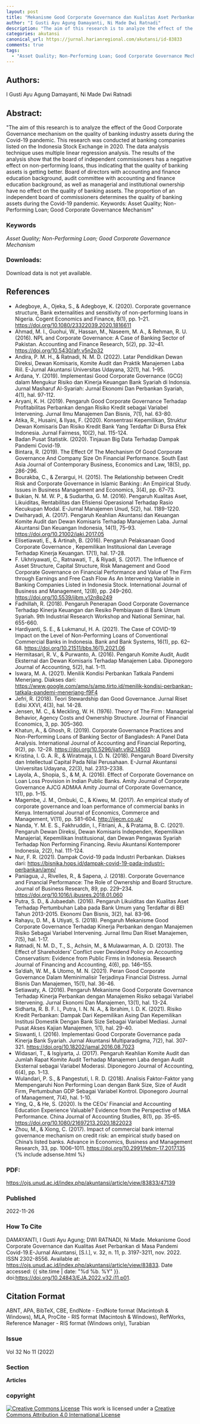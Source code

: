 ```yaml
---
layout: post
title: "Mekanisme Good Corporate Governance dan Kualitas Aset Perbankan di Masa Pandemi Covid-19"
author: "I Gusti Ayu Agung Damayanti, Ni Made Dwi Ratnadi"
description: "The aim of this research is to analyze the effect of the Good Corporate Governance mechanism on the quality of banking industry assets during the Covid19 pandemic This"
categories: akutansi
canonical_url: https://jurnal.harianregional.com/akutansi/id-83833
comments: true
tags:
  - "Asset Quality; Non-Performing Loan; Good Corporate Governance Mechanism"
---
```


## Authors:
I Gusti Ayu Agung Damayanti, Ni Made Dwi Ratnadi

## Abstract:
"The aim of this research is to analyze the effect of the Good Corporate Governance mechanism on the quality of banking industry assets during the Covid-19 pandemic. This research was conducted at banking companies listed on the Indonesia Stock Exchange in 2020. The data analysis technique uses multiple linear regression analysis. The results of the analysis show that the board of independent commissioners has a negative effect on non-performing loans, thus indicating that the quality of banking assets is getting better. Board of directors with accounting and finance education background, audit committee with accounting and finance education background, as well as managerial and institutional ownership have no effect on the quality of banking assets. The proportion of an independent board of commissioners determines the quality of banking assets during the Covid-19 pandemic. Keywords: Asset Quality; Non-Performing Loan; Good Corporate Governance Mechanism"

### Keywords
*Asset Quality; Non-Performing Loan; Good Corporate Governance Mechanism*

### Downloads:
Download data is not yet available.

## References
- Adegboye, A., Ojeka, S., & Adegboye, K. (2020). Corporate governance structure, Bank externalities and sensitivity of non-performing loans in Nigeria. Cogent Economics and Finance, 8(1), pp. 1–21. https://doi.org/10.1080/23322039.2020.1816611
- Ahmad, M. I., Guohui, W., Hassan, M., Naseem, M. A., & Rehman, R. U. (2016). NPL and Corporate Governance: A Case of Banking Sector of Pakistan. Accounting and Finance Research, 5(2), pp. 32–41. https://doi.org/10.5430/afr.v5n2p32
- Andira, P. M. H., & Ratnadi, N. M. D. (2022). Latar Pendidikan Dewan Direksi, Dewan Komisaris, Komite Audit dan Praktik Manajemen Laba Riil. E-Jurnal Akuntansi Universitas Udayana, 32(1), hal. 1–95.
- Ardana, Y. (2019). Implementasi Good Corporate Governance (GCG) dalam Mengukur Risiko dan Kinerja Keuangan Bank Syariah di Indonsia. Jurnal Masharuf Al-Syariah: Jurnal Ekonomi Dan Perbankan Syariah, 4(1), hal. 97-112.
- Aryani, K. H. (2019). Pengaruh Good Corporate Governance Terhadap Profitabilitas Perbankan dengan Risiko Kredit sebagai Variabel Intervening. Jurnal Ilmu Manajemen Dan Bisnis, 7(1), hal. 63-80.
- Atika, R., Husaini, & Ilyas, F. (2020). Konsentrasi Kepemilikan, Struktur Dewan Komisaris Dan Risiko Kredit Bank Yang Terdaftar Di Bursa Efek Indonesia. Jurnal Fairness, 10(2), hal. 115-124.
- Badan Pusat Statistik. (2020). Tinjauan Big Data Terhadap Dampak Pandemi Covid-19.
- Bintara, R. (2019). The Effect Of The Mechanism Of Good Corporate Governance And Company Size On Financial Performance. South East Asia Journal of Contemporary Business, Economics and Law, 18(5), pp. 286-296.
- Bourakba, C., & Zerargui, H. (2015). The Relationship between Credit Risk and Corporate Governance in Islamic Banking : An Empirical Study. Issues in Business Management and Economics, 3(4), pp. 67–73.
- Bukian, N. M. W. P., & Sudiartha, G. M. (2016). Pengaruh Kualitas Aset, Likuiditas, Rentabilitas dan Efisiensi Operasional Terhadap Rasio Kecukupan Modal. E-Jurnal Manajemen Unud, 5(2), hal. 1189-1220.
- Dwiharyadi, A. (2017). Pengaruh Keahlian Akuntansi dan Keuangan Komite Audit dan Dewan Komisaris Terhadap Manajemen Laba. Jurnal Akuntansi Dan Keuangan Indonesia, 14(1), 75–93. https://doi.org/10.21002/jaki.2017.05
- Elisetiawati, E., & Artinah, B. (2016). Pengaruh Pelaksanaan Good Corporate Governance , Kepemilikan Institusional dan Leverage Terhadap Kinerja Keuangan. 17(1), hal. 17-28.
- F. Ukhriyawati, C., Ratnawati, T., & Riyadi, S. (2017). The Influence of Asset Structure, Capital Structure, Risk Management and Good Corporate Governance on Financial Performance and Value of The Firm through Earnings and Free Cash Flow As An Intervening Variable in Banking Companies Listed in Indonesia Stock. International Journal of Business and Management, 12(8), pp. 249–260. https://doi.org/10.5539/ijbm.v12n8p249
- Fadhillah, R. (2018). Pengaruh Penerapan Good Corporate Governance Terhadap Kinerja Keuangan dan Resiko Pembiayaan di Bank Umum Syariah. 9th Industrial Research Workshop and National Seminar, hal. 655-660.
- Hardiyanti, S. E., & Lukmanul, H. A. (2021). The Case of COVID-19 Impact on the Level of Non-Performing Loans of Conventional Commercial Banks in Indonesia. Bank and Bank Systems, 16(1), pp. 62–68. https://doi.org/10.21511/bbs.16(1).2021.06
- Hermitasari, R. V., & Purwanto, A. (2016). Pengaruh Komite Audit, Audit Eksternal dan Dewan Komisaris Terhadap Manajemen Laba. Diponegoro Journal of Accounting, 5(2), hal. 1–11.
- Iswara, M. A. (2021). Menilik Kondisi Perbankan Tatkala Pandemi Menerjang. Diakses dari: https://www.google.com/amp/s/amp.tirto.id/menilik-kondisi-perbankan-tatkala-pandemi-menerjang-f9F4
- Jefri, R. (2018). Teori Stewardship dan Good Governance. Jurnal Riset Edisi XXVI, 4(3), hal. 14-28.
- Jensen, M. C., & Meckling, W. H. (1976). Theory of The Firm : Managerial Behavior, Agency Costs and Ownership Structure. Journal of Financial Economics, 3, pp. 305–360.
- Khatun, A., & Ghosh, R. (2019). Corporate Governance Practices and Non-Performing Loans of Banking Sector of Bangladesh: A Panel Data Analysis. International Journal of Accounting and Financial Reporting, 9(2), pp. 12–28. https://doi.org/10.5296/ijafr.v9i2.14503
- Kristina, I. G. A. R., & Wiratmaja, I. D. N. (2018). Pengaruh Board Diversity dan Intellectual Capital Pada Nilai Perusahaan. E-Jurnal Akuntansi Universitas Udayana, 22(3), hal. 2313–2338.
- Layola, A., Shopia, S., & M, A. (2016). Effect of Corporate Governance on Loan Loss Provision in Indian Public Banks. Amity Journal of Corporate Governance AJCG ADMAA Amity Journal of Corporate Governance, 1(1), pp. 1–15.
- Magembe, J. M., Ombuki, C., & Kiweu, M. (2017). An empirical study of corporate governance and loan performance of commercial banks in Kenya. International Journal of Economics, Commerce and Management, V(11), pp. 581–604. http://ijecm.co.uk/
- Nanda, Y. M. E. S., Fakhruddin, I., Fitriani, A., & Pratama, B. C. (2021). Pengaruh Dewan Direksi, Dewan Komisaris Independen, Kepemilikan Manajerial, Kepemilikan Institusional, dan Dewan Pengawas Syariah Terhadap Non Performing Financing. Reviu Akuntansi Kontemporer Indonesia, 2(2), hal. 111-124.
- Nur, F. R. (2021). Dampak Covid-19 pada Industri Perbankan. Diakses dari: https://bisnika.hops.id/dampak-covid-19-pada-industri-perbankan/amp/
- Paniagua, J., Rivelles, R., & Sapena, J. (2018). Corporate Governance and Financial Performance: The Role of Ownership and Board Structure. Journal of Business Research, 89, pp. 229–234. https://doi.org/10.1016/j.jbusres.2018.01.060
- Putra, S. D., & Jubaedah. (2016). Pengaruh Likuiditas dan Kualitas Aset Terhadap Pertumbuhan Laba pada Bank Umum yang Terdaftar di BEI Tahun 2013-2015. Ekonomi Dan Bisnis, 3(2), hal. 83-96.
- Rahayu, D. M., & Utiyati, S. (2018). Pengaruh Mekanisme Good Corporate Governance Terhadap Kinerja Perbankan dengan Manajemen Risiko Sebagai Variabel Intervening. Jurnal Ilmu Dan Riset Manajemen, 7(5), hal. 1-17.
- Ratnadi, N. M. D., T., S., Achsin, M., & Mulawarman, A. D. (2013). The Effect of Shareholders’ Conflict over Devidend Policy on Accounting Conservatism: Evidence from Public Firms in Indonesia. Research Journal of Financing and Accounting, 4(6), pp. 146–155.
- Sa’diah, W. M., & Utomo, M. N. (2021). Peran Good Corporate Governance Dalam Meminimalisir Terjadinya Financial Distress. Jurnal Bisnis Dan Manajemen, 15(1), hal. 36-46.
- Setiawaty, A. (2016). Pengaruh Mekanisme Good Corporate Governance Terhadap Kinerja Perbankan dengan Manajemen Risiko sebagai Variabel Intervening. Jurnal Ekonomi Dan Manajemen, 13(1), hal. 13-24.
- Sidharta, R. B. F. I., Putra, I. N. N. A., & Ibrahim, I. D. K. (2021). Risiko Kredit Perbankan: Dampak Dari Kepemilikan Asing Dan Kepemilikan Institusi Domestik Dengan Bank Size Sebagai Variabel Mediasi. Jurnal Pusat Akses Kajian Manajemen, 1(1), hal. 29-40.
- Siswanti, I. (2016). Implementasi Good Corporate Governance pada Kinerja Bank Syariah. Jurnal Akuntansi Multiparadigma, 7(2), hal. 307-321. https://doi.org/10.18202/jamal.2016.08.7023
- Widasari, T., & Isgiyarta, J. (2017). Pengaruh Keahlian Komite Audit dan Jumlah Rapat Komite Audit Terhadap Manajemen Laba dengan Audit Eksternal sebagai Variabel Moderasi. Diponegoro Journal of Accounting, 6(4), pp. 1–13.
- Wulandari, P. S., & Pangestuti, I. R. D. (2018). Analisis Faktor-Faktor yang Mempengaruhi Non Performing Loan dengan Bank Size, Size of Audit Firm, Pertumbuhan GDP Sebagai Variabel Kontrol. Diponegoro Journal of Management, 7(4), hal. 1-10.
- Ying, Q., & He, S. (2020). Is the CEOs’ Financial and Accounting Education Experience Valuable? Evidence from the Perspective of M&A Performance. China Journal of Accounting Studies, 8(1), pp. 35–65. https://doi.org/10.1080/21697213.2020.1822023
- Zhou, M., & Xiong, C. (2017). Impact of commercial bank internal governance mechanism on credit risk: an empirical study based on China’s listed banks. Advance in Economics, Business and Management Research, 33, pp. 1006–1011. https://doi.org/10.2991/febm-17.2017.135
{% include adsense.html %}
### PDF:
https://ojs.unud.ac.id/index.php/akuntansi/article/view/83833/47139

### Published
2022-11-26

### How To Cite
DAMAYANTI, I Gusti Ayu Agung; DWI RATNADI, Ni Made.  Mekanisme Good Corporate Governance dan Kualitas Aset Perbankan di Masa Pandemi Covid-19.E-Jurnal Akuntansi, [S.l.], v. 32, n. 11, p. 3197-3211, nov. 2022. ISSN 2302-8556. Available at: <https://ojs.unud.ac.id/index.php/akuntansi/article/view/83833>. Date accessed: {{ site.time | date: "%d %b. %Y" }}. doi:https://doi.org/10.24843/EJA.2022.v32.i11.p01.

## Citation Format
ABNT, APA, BibTeX, CBE, EndNote - EndNote format (Macintosh & Windows), MLA, ProCite - RIS format (Macintosh & Windows), RefWorks, Reference Manager - RIS format (Windows only), Turabian

### Issue
Vol 32 No 11 (2022)

### Section 
**Articles**

### copyright 
<a href="http://creativecommons.org/licenses/by/4.0/" rel="license"><img src="https://i.creativecommons.org/l/by/4.0/88x31.png" alt="Creative Commons License" /></a>
This work is licensed under a <a href="http://creativecommons.org/licenses/by/4.0/" rel="nofollow">Creative Commons Attribution 4.0 International License</a>
